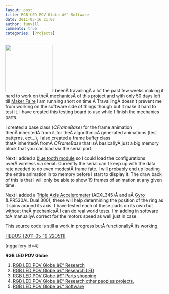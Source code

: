 ```yaml
---
layout: post
title: RGB LED POV Globe â€“ Software
date: 2011-05-16 21:07
author: funvill
comments: true
categories: [Projects]
---
```

<a href="http://www.abluestar.com/blog/wp-content/uploads/2011/05/IMG_3300.jpg"><img class="size-thumbnail wp-image-1481 alignright" title="IMG_3300" src="http://www.abluestar.com/blog/wp-content/uploads/2011/05/IMG_3300-150x150.jpg" alt="" width="150" height="150" /></a>I beenÂ travailingÂ a lot the past few weeks making it hard to work on theÂ mechanicsÂ of this project and with only 50 days left till <a href="http://makerfaire.ca/">Maker Faire</a> I am running short on time.Â TravailingÂ doesn't prevent me from working on the software side of things though but it make it hard to test it. I have created this testing board to use while I finish the mechanics parts.

I created a base class (<em>CFrameBase</em>) for the frame animation thenÂ inheritedÂ from it for theÂ algorithmicÂ generated animations (test patterns, ect...). I also created a frame buffer class thatÂ inheritedÂ fromÂ <em>CFrameBase </em>that isÂ basicallyÂ just a big memory block that you can load via the serial port.

Next I added a <a href="http://www.sparkfun.com/products/9358">blue tooth module</a> so I could load the configurations overÂ wireless via serial. Currently the serial can't keep up with the data rate needed to do even modestÂ frame fate. I will probably end up loading the entire animation in to memory before I start to display it. The draw back of this is that I will only be able to show 19 frames of animation at any given time.

Next I added a <a href="http://www.sparkfun.com/products/9836">Triple Axis Accelerometer</a> (ADXL345)Â and aÂ <a href="http://www.sparkfun.com/products/9990">Gyro</a> (LPR530AL Dual 300), these will help determining the position of the ring as it spins around its axis. I have tested each of these parts on its own but without theÂ mechanicsÂ I can do real world tests. I'm adding in software toÂ manuallyÂ correct for the motors speed as well just in case.

This source code is still a work in progress butÂ functionallyÂ its working.

<a href="http://www.abluestar.com/blog/wp-content/uploads/2011/05/HBDOS_2011-05-16_220511.zip">HBDOS_[2011-05-16_220511]</a>

[nggallery id=4]

<strong>RGB LED POV Globe</strong>
<ol>
	<li><a href="http://www.abluestar.com/blog/rgb-led-pov-globe-research/">RGB LED POV Globe â€“ Research</a><strong>
</strong></li>
	<li><a href="http://www.abluestar.com/blog/rgb-led-pov-globe-%E2%80%93-research-led/">RGB LED POV Globe â€“ Research LED</a></li>
	<li><a href="http://www.abluestar.com/blog/rgb-led-pov-globe-parts-shopping/">RGB LED POV Globe</a><a href="http://www.abluestar.com/blog/rgb-led-pov-globe-%E2%80%93-research-led/"> â€“ Parts shopping</a></li>
	<li><a href="http://http//www.abluestar.com/blog/rgb-led-pov-globe-%E2%80%93-research-other-peoples-projects">RGB LED POV Globe â€“ Research other peoples projects.</a></li>
	<li><a href="http://www.abluestar.com/blog/rgb-led-pov-globe-%e2%80%93-software/">RGB LED POV Globe â€“ Software</a></li>
</ol>
&nbsp;

&nbsp;
